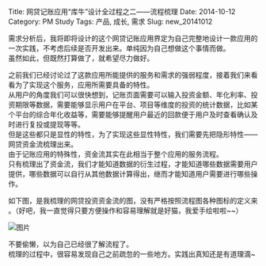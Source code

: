 Title: 网贷记账应用“库牛”设计全过程之二——流程梳理
Date: 2014-10-12
Category: PM Study
Tags: 产品, 成长, 需求
Slug: new_20141012

需求分析后，我将即将设计的这个网贷记账应用界定为自己完整地设计一款应用的一次实践，不考虑后续是否开发出来。单纯因为自己想做这个事情而做。  
虽然如此，但既然打算做了，就希望尽力做好。
 
之前我们已经讨论过了这款应用所能提供的服务和需求的强弱程度，接着我们来看看为了实现这个服务，应用所需要具备的特性。  
从用户的角度我们可以很快想到，记账页面需要可以输入投资金额、年化利率、投资期限等数据，需要能够显示用户在平台、项目等维度的投资的统计数据，比如某个平台的综合年化收益等，需要能够提醒用户最近的回款便于用户及时查看确认及时进行复投或提现等等。  
但是这些都只是显性的特性，为了实现这些显性特性，我们需要先把隐形特性——网贷资金流梳理出来。  
由于记账应用的特殊性，资金流其实在此相当于整个应用的服务流程。  
只有梳理出了资金流，我们才能知道数据的衍生过程，才能知道哪些数据需要用户提供，哪些数据可以自行从其他数据计算得出，继而才能知道用户需要进行哪些操作。


如下图，是我梳理的网贷投资资金流的图，没有严格按照流程图各种图标的定义来
。（好吧，我一直觉得只要方便操作和容易理解就是好猫，我爱手绘啦啦~~）  

![图片](https://lh4.googleusercontent.com/l5BUVhGo-Ga4mfGrNoYw1lehtRQawGAKzsk2UcwVjTo=w548-h553 "网贷投资资金流")


不要偷懒，以为自己已经很了解流程了。  
梳理的过程中，很容易发现自己之前疏忽的一些地方。实践出真知还是有道理滴~
